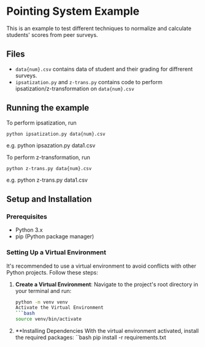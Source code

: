 # Pointing System Example 
This is an example to test different techniques to normalize and calculate students' scores from peer surveys. 

## Files
- `data{num}.csv` contains data of student and their grading for diffrerent surveys.
- `ipsatization.py` and `z-trans.py` contains code to perform ipsatization/z-transformation on `data{num}.csv`

## Running the example
To perform ipsatization, run
```
python ipsatization.py data{num}.csv
```
e.g. python ipsazation.py data1.csv

To perform z-transformation, run
```
python z-trans.py data{num}.csv
```
e.g. python z-trans.py data1.csv

## Setup and Installation

### Prerequisites
- Python 3.x
- pip (Python package manager)

### Setting Up a Virtual Environment
It's recommended to use a virtual environment to avoid conflicts with other Python projects. Follow these steps:

1. **Create a Virtual Environment**:
   Navigate to the project's root directory in your terminal and run:
   ```bash
   python -m venv venv
   Activate the Virtual Environment
   ```bash
   source venv/bin/activate

2. **Installing Dependencies
    With the virtual environment activated, install the required packages:
    ``bash
    pip install -r requirements.txt
